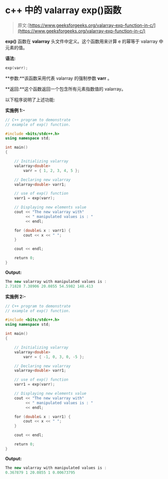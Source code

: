 # c++ 中的 valarray exp()函数

> 原文:[https://www.geeksforgeeks.org/valarray-exp-function-in-c/](https://www.geeksforgeeks.org/valarray-exp-function-in-c/)

**exp()** 函数在 **valarray** 头文件中定义。这个函数用来计算 e 的幂等于 valarray 中元素的值。

**语法:**

```cpp
exp(varr);
```

**参数:**该函数采用代表 valarray 的强制参数 **varr** 。

**返回:**这个函数返回一个包含所有元素指数值的 valarray。

以下程序说明了上述功能:

**实施例 1:-**

```cpp
// C++ program to demonstrate
// example of exp() function.

#include <bits/stdc++.h>
using namespace std;

int main()
{

    // Initializing valarray
    valarray<double>
        varr = { 1, 2, 3, 4, 5 };

    // Declaring new valarray
    valarray<double> varr1;

    // use of exp() function
    varr1 = exp(varr);

    // Displaying new elements value
    cout << "The new valarray with"
         << " manipulated values is : "
         << endl;

    for (double& x : varr1) {
        cout << x << " ";
    }

    cout << endl;

    return 0;
}
```

**Output:**

```cpp
The new valarray with manipulated values is : 
2.71828 7.38906 20.0855 54.5982 148.413

```

**实施例 2:-**

```cpp
// C++ program to demonstrate
// example of exp() function.

#include <bits/stdc++.h>
using namespace std;

int main()
{

    // Initializing valarray
    valarray<double>
        varr = { -1, 0, 3, 0, -5 };

    // Declaring new valarray
    valarray<double> varr1;

    // use of exp() function
    varr1 = exp(varr);

    // Displaying new elements value
    cout << "The new valarray with"
         << " manipulated values is : "
         << endl;

    for (double& x : varr1) {
        cout << x << " ";
    }

    cout << endl;

    return 0;
}
```

**Output:**

```cpp
The new valarray with manipulated values is : 
0.367879 1 20.0855 1 0.00673795

```